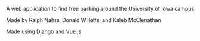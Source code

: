 A web application to find free parking around the University of Iowa campus

Made by Ralph Nahra, Donald Willetts, and Kaleb McClenathan

Made using Django and Vue.js